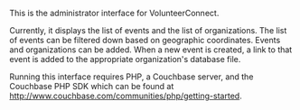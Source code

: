 This is the administrator interface for VolunteerConnect.

Currently, it displays the list of events and the list of organizations. The list of events can be filtered down based on geographic coordinates. Events and organizations can be added. When a new event is created, a link to that event is added to the appropriate organization's database file.

Running this interface requires PHP, a Couchbase server, and the Couchbase PHP SDK which can be found at http://www.couchbase.com/communities/php/getting-started.